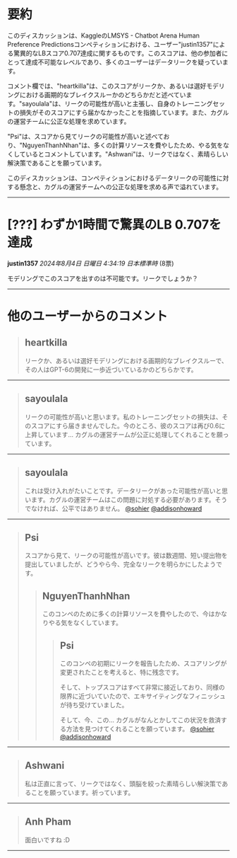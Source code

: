 # 要約 
このディスカッションは、KaggleのLMSYS - Chatbot Arena Human Preference Predictionsコンペティションにおける、ユーザー"justin1357"による驚異的なLBスコア0.707達成に関するものです。このスコアは、他の参加者にとって達成不可能なレベルであり、多くのユーザーはデータリークを疑っています。

コメント欄では、"heartkilla"は、このスコアがリークか、あるいは選好モデリングにおける画期的なブレイクスルーかのどちらかだと述べています。"sayoulala"は、リークの可能性が高いと主張し、自身のトレーニングセットの損失がそのスコアにすら届かなかったことを指摘しています。また、カグルの運営チームに公正な処理を求めています。

"Psi"は、スコアから見てリークの可能性が高いと述べており、"NguyenThanhNhan"は、多くの計算リソースを費やしたため、やる気をなくしているとコメントしています。"Ashwani"は、リークではなく、素晴らしい解決策であることを願っています。

このディスカッションは、コンペティションにおけるデータリークの可能性に対する懸念と、カグルの運営チームへの公正な処理を求める声で溢れています。 


---
# [???] わずか1時間で驚異のLB 0.707を達成

**justin1357** *2024年8月4日 日曜日 4:34:19 日本標準時* (8票)

モデリングでこのスコアを出すのは不可能です。リークでしょうか？

---
# 他のユーザーからのコメント

> ## heartkilla
> 
> リークか、あるいは選好モデリングにおける画期的なブレイクスルーで、その人はGPT-6の開発に一歩近づいているかのどちらかです。
> 
> 
> 
---
> ## sayoulala
> 
> リークの可能性が高いと思います。私のトレーニングセットの損失は、そのスコアにすら届きませんでした。今のところ、彼のスコアは再び0.6に上昇しています… カグルの運営チームが公正に処理してくれることを願っています。
> 
> 
> 
---
> ## sayoulala
> 
> これは受け入れがたいことです。データリークがあった可能性が高いと思います。カグルの運営チームはこの問題に対処する必要があります。そうでなければ、公平ではありません。   [@sohier](https://www.kaggle.com/sohier) [@addisonhoward](https://www.kaggle.com/addisonhoward)
> 
> 
> 
---
> ## Psi
> 
> スコアから見て、リークの可能性が高いです。彼は数週間、短い提出物を提出していましたが、どうやら今、完全なリークを明らかにしたようです。
> 
> 
> 
> > ## NguyenThanhNhan
> > 
> > このコンペのために多くの計算リソースを費やしたので、今はかなりやる気をなくしています。
> > 
> > 
> > 
> > > ## Psi
> > > 
> > > このコンペの初期にリークを報告したため、スコアリングが変更されたことを考えると、特に残念です。
> > > 
> > > そして、トップスコアはすべて非常に接近しており、同様の限界に近づいていたので、エキサイティングなフィニッシュが待ち受けていました。
> > > 
> > > そして、今、この… カグルがなんとかしてこの状況を救済する方法を見つけてくれることを願っています。 [@sohier](https://www.kaggle.com/sohier) [@addisonhoward](https://www.kaggle.com/addisonhoward) 
> > > 
> > > 
> > > 
---
> ## Ashwani
> 
> 私は正直に言って、リークではなく、頭脳を絞った素晴らしい解決策であることを願っています。祈っています。
> 
> 
> 
---
> ## Anh Pham
> 
> 面白いですね :D 
> 
> 
> 
---

